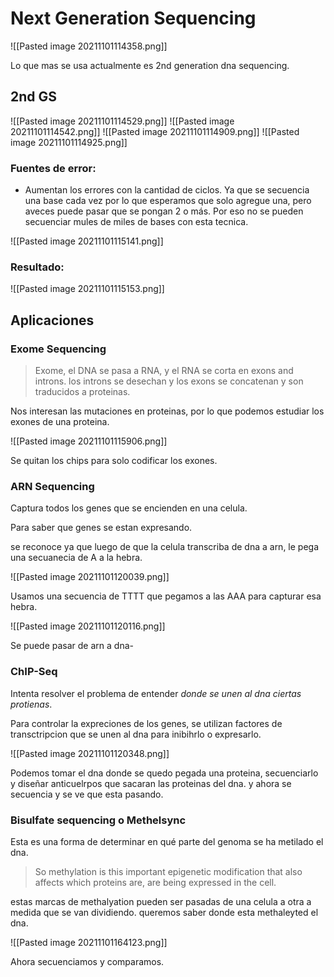 # Next Generation Sequencing

![[Pasted image 20211101114358.png]]

Lo que mas se usa actualmente es 2nd generation dna sequencing.

## 2nd GS

![[Pasted image 20211101114529.png]]
![[Pasted image 20211101114542.png]]
![[Pasted image 20211101114909.png]]
![[Pasted image 20211101114925.png]]

### Fuentes de error:
 * Aumentan los errores con la cantidad de ciclos. Ya que se secuencia una base cada vez por lo que esperamos que solo agregue una, pero aveces puede pasar que se pongan 2 o más. Por eso no se pueden secuenciar mules de miles de bases con esta tecnica.

![[Pasted image 20211101115141.png]]

### Resultado:

![[Pasted image 20211101115153.png]]

## Aplicaciones
### Exome Sequencing

> Exome, el DNA se pasa a RNA, y el RNA se corta en exons and introns. los introns se desechan y los exons se concatenan y son traducidos a proteinas.

Nos interesan las mutaciones en proteinas, por lo que podemos estudiar los exones de una proteina.


![[Pasted image 20211101115906.png]]

Se quitan los chips para solo codificar los exones.

### ARN Sequencing

Captura todos los genes que se encienden en una celula.

Para saber que genes se estan expresando.

se reconoce ya que luego de que la celula transcriba de dna a arn, le pega una secuanecia de A a la hebra. 

![[Pasted image 20211101120039.png]]

Usamos una secuencia de TTTT que pegamos a las AAA para capturar esa hebra.

![[Pasted image 20211101120116.png]]

Se puede pasar de arn a dna-

### ChIP-Seq

Intenta resolver el problema de entender _donde se unen al dna ciertas protienas_.

Para controlar la expreciones de los genes, se utilizan factores de transctripcion que se unen al dna para inibihrlo o expresarlo. 

![[Pasted image 20211101120348.png]]

Podemos tomar el dna donde se quedo pegada una proteina, secuenciarlo y diseñar anticuelrpos que sacaran las proteinas del dna. y ahora se secuencia y se ve que esta pasando.

### Bisulfate sequencing o Methelsync

Esta es una forma de determinar en qué parte del genoma se ha metilado el dna.

> So methylation is this important epigenetic modification that also affects which proteins are, are being expressed in the cell.

estas marcas de methalyation pueden ser pasadas de una celula a otra a medida que se van dividiendo. queremos saber donde esta methaleyted el dna. 

![[Pasted image 20211101164123.png]]

Ahora secuenciamos y comparamos. 
